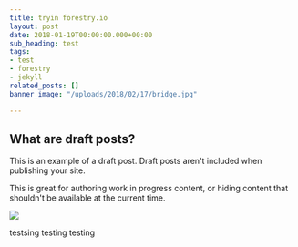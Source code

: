 ```yaml
---
title: tryin forestry.io
layout: post
date: 2018-01-19T00:00:00.000+00:00
sub_heading: test
tags:
- test
- forestry
- jekyll
related_posts: []
banner_image: "/uploads/2018/02/17/bridge.jpg"

---
```

## What are draft posts?

This is an example of a draft post. Draft posts aren't included when publishing your site.

This is great for authoring work in progress content, or hiding content that shouldn't be available at the current time.

![](/uploads/2018/02/17/building.jpg)

testsing testing testing